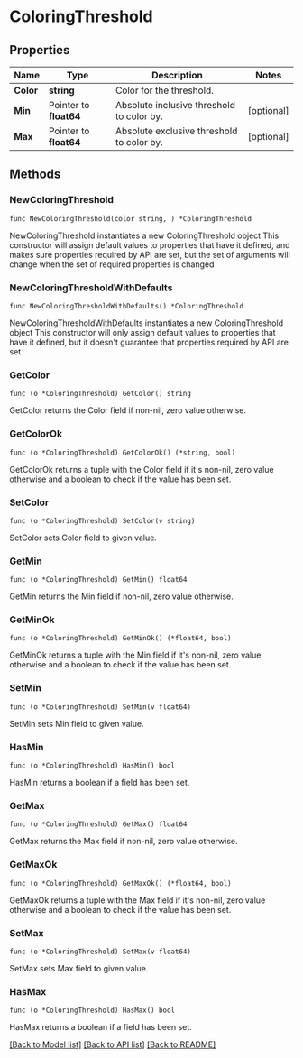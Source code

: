 # ColoringThreshold

## Properties

Name | Type | Description | Notes
------------ | ------------- | ------------- | -------------
**Color** | **string** | Color for the threshold. | 
**Min** | Pointer to **float64** | Absolute inclusive threshold to color by. | [optional] 
**Max** | Pointer to **float64** | Absolute exclusive threshold to color by. | [optional] 

## Methods

### NewColoringThreshold

`func NewColoringThreshold(color string, ) *ColoringThreshold`

NewColoringThreshold instantiates a new ColoringThreshold object
This constructor will assign default values to properties that have it defined,
and makes sure properties required by API are set, but the set of arguments
will change when the set of required properties is changed

### NewColoringThresholdWithDefaults

`func NewColoringThresholdWithDefaults() *ColoringThreshold`

NewColoringThresholdWithDefaults instantiates a new ColoringThreshold object
This constructor will only assign default values to properties that have it defined,
but it doesn't guarantee that properties required by API are set

### GetColor

`func (o *ColoringThreshold) GetColor() string`

GetColor returns the Color field if non-nil, zero value otherwise.

### GetColorOk

`func (o *ColoringThreshold) GetColorOk() (*string, bool)`

GetColorOk returns a tuple with the Color field if it's non-nil, zero value otherwise
and a boolean to check if the value has been set.

### SetColor

`func (o *ColoringThreshold) SetColor(v string)`

SetColor sets Color field to given value.


### GetMin

`func (o *ColoringThreshold) GetMin() float64`

GetMin returns the Min field if non-nil, zero value otherwise.

### GetMinOk

`func (o *ColoringThreshold) GetMinOk() (*float64, bool)`

GetMinOk returns a tuple with the Min field if it's non-nil, zero value otherwise
and a boolean to check if the value has been set.

### SetMin

`func (o *ColoringThreshold) SetMin(v float64)`

SetMin sets Min field to given value.

### HasMin

`func (o *ColoringThreshold) HasMin() bool`

HasMin returns a boolean if a field has been set.

### GetMax

`func (o *ColoringThreshold) GetMax() float64`

GetMax returns the Max field if non-nil, zero value otherwise.

### GetMaxOk

`func (o *ColoringThreshold) GetMaxOk() (*float64, bool)`

GetMaxOk returns a tuple with the Max field if it's non-nil, zero value otherwise
and a boolean to check if the value has been set.

### SetMax

`func (o *ColoringThreshold) SetMax(v float64)`

SetMax sets Max field to given value.

### HasMax

`func (o *ColoringThreshold) HasMax() bool`

HasMax returns a boolean if a field has been set.


[[Back to Model list]](../README.md#documentation-for-models) [[Back to API list]](../README.md#documentation-for-api-endpoints) [[Back to README]](../README.md)


